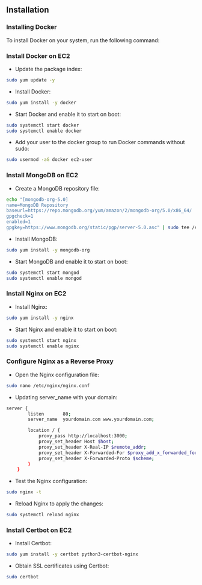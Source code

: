 ## Installation

### Installing Docker

To install Docker on your system, run the following command:

### Install Docker on EC2

- Update the package index:

```bash
sudo yum update -y
```

- Install Docker:

```bash
sudo yum install -y docker
```

- Start Docker and enable it to start on boot:

```bash
sudo systemctl start docker
sudo systemctl enable docker
```

- Add your user to the docker group to run Docker commands without sudo:

```bash
sudo usermod -aG docker ec2-user
```

### Install MongoDB on EC2

- Create a MongoDB repository file:

```bash
echo "[mongodb-org-5.0]
name=MongoDB Repository
baseurl=https://repo.mongodb.org/yum/amazon/2/mongodb-org/5.0/x86_64/
gpgcheck=1
enabled=1
gpgkey=https://www.mongodb.org/static/pgp/server-5.0.asc" | sudo tee /etc/yum.repos.d/mongodb-org-5.0.repo
```

- Install MongoDB:

```bash
sudo yum install -y mongodb-org
```

- Start MongoDB and enable it to start on boot:

```bash
sudo systemctl start mongod
sudo systemctl enable mongod
```

### Install Nginx on EC2

- Install Nginx:

```bash
sudo yum install -y nginx
```

- Start Nginx and enable it to start on boot:

```bash
sudo systemctl start nginx
sudo systemctl enable nginx
```

### Configure Nginx as a Reverse Proxy

- Open the Nginx configuration file:

```bash
sudo nano /etc/nginx/nginx.conf
```

- Updating server_name with your domain:

```bash
server {
        listen       80;
        server_name  yourdomain.com www.yourdomain.com;

        location / {
            proxy_pass http://localhost:3000;
            proxy_set_header Host $host;
            proxy_set_header X-Real-IP $remote_addr;
            proxy_set_header X-Forwarded-For $proxy_add_x_forwarded_for;
            proxy_set_header X-Forwarded-Proto $scheme;
        }
    }
```

- Test the Nginx configuration:

```bash
sudo nginx -t
```

- Reload Nginx to apply the changes:

```bash
sudo systemctl reload nginx
```

### Install Certbot on EC2

- Install Certbot:

```bash
sudo yum install -y certbot python3-certbot-nginx
```

- Obtain SSL certificates using Certbot:

```bash
sudo certbot
```
